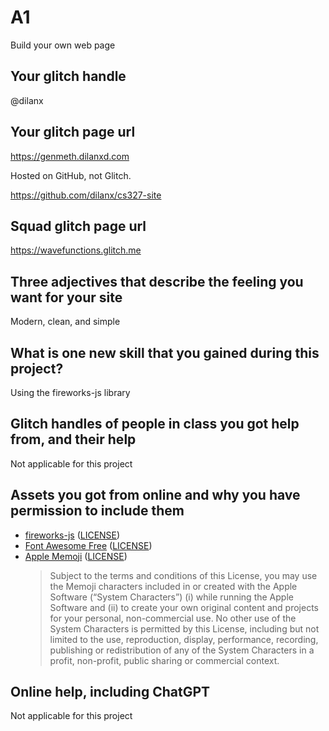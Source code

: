 # A1

Build your own web page

## Your glitch handle

@dilanx

## Your glitch page url

https://genmeth.dilanxd.com

Hosted on GitHub, not Glitch.

https://github.com/dilanx/cs327-site

## Squad glitch page url

https://wavefunctions.glitch.me

## Three adjectives that describe the feeling you want for your site

Modern, clean, and simple

## What is one new skill that you gained during this project?

Using the fireworks-js library

## Glitch handles of people in class you got help from, and their help

Not applicable for this project

## Assets you got from online and why you have permission to include them

- [fireworks-js](https://fireworks.js.org/) ([LICENSE](https://github.com/crashmax-dev/fireworks-js/blob/8c15ac042fdafee69fd724e59bb2bb01a32230df/LICENSE))
- [Font Awesome Free](https://fontawesome.com) ([LICENSE](https://fontawesome.com/license/free))
- [Apple Memoji](https://support.apple.com/en-us/HT208986) ([LICENSE](https://www.apple.com/legal/sla/docs/iOS15_iPadOS15.pdf))
  > Subject to the terms and conditions of this License, you may use the Memoji characters included in or created with the Apple Software (“System Characters”) (i) while running the Apple Software and (ii) to create your own original content and projects for your personal, non-commercial use. No other use of the System Characters is permitted by this License, including but not limited to the use, reproduction, display, performance, recording, publishing or redistribution of any of the System Characters in a profit, non-profit, public sharing or commercial context.

## Online help, including ChatGPT

Not applicable for this project
